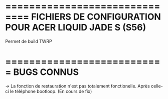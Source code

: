 ==============================
FICHIERS DE CONFIGURATION 
POUR ACER LIQUID JADE S (S56)
==============================

Permet de build TWRP

===========================
	BUGS CONNUS
===========================

-> La fonction de restauration n'est pas totalement
   fonctionelle. Après celle-ci le téléphone bootloop.
   (En cours de fix)
   
   
